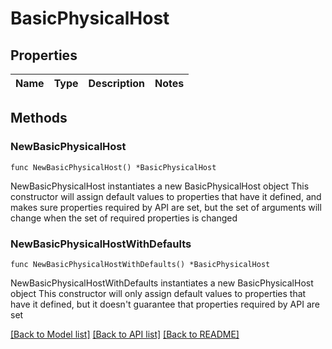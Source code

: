 # BasicPhysicalHost

## Properties

Name | Type | Description | Notes
------------ | ------------- | ------------- | -------------

## Methods

### NewBasicPhysicalHost

`func NewBasicPhysicalHost() *BasicPhysicalHost`

NewBasicPhysicalHost instantiates a new BasicPhysicalHost object
This constructor will assign default values to properties that have it defined,
and makes sure properties required by API are set, but the set of arguments
will change when the set of required properties is changed

### NewBasicPhysicalHostWithDefaults

`func NewBasicPhysicalHostWithDefaults() *BasicPhysicalHost`

NewBasicPhysicalHostWithDefaults instantiates a new BasicPhysicalHost object
This constructor will only assign default values to properties that have it defined,
but it doesn't guarantee that properties required by API are set


[[Back to Model list]](../README.md#documentation-for-models) [[Back to API list]](../README.md#documentation-for-api-endpoints) [[Back to README]](../README.md)


